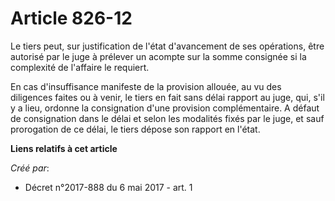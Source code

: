 # Article 826-12

Le tiers peut, sur justification de l'état d'avancement de ses opérations, être autorisé par le juge à prélever un acompte
sur la somme consignée si la complexité de l'affaire le requiert.

En cas d'insuffisance manifeste de la provision allouée, au vu des diligences faites ou à venir, le tiers en fait sans délai
rapport au juge, qui, s'il y a lieu, ordonne la consignation d'une provision complémentaire. A défaut de consignation dans le
délai et selon les modalités fixés par le juge, et sauf prorogation de ce délai, le tiers dépose son rapport en l'état.

**Liens relatifs à cet article**

_Créé par_:

  - Décret n°2017-888 du 6 mai 2017 - art. 1
